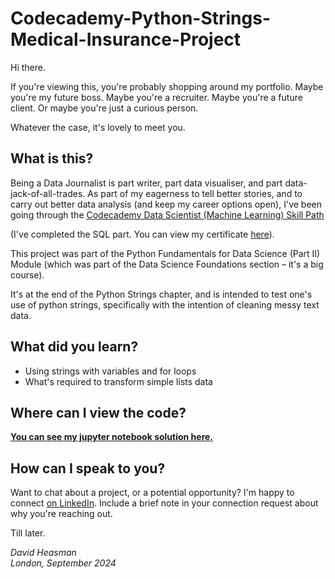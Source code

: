 # Codecademy-Python-Strings-Medical-Insurance-Project

Hi there. 

If you're viewing this, you're probably shopping around my portfolio. Maybe you're my future boss. Maybe you're a recruiter. Maybe you're a future client. Or maybe you're just a curious person. 

Whatever the case, it's lovely to meet you. 

## What is this?

Being a Data Journalist is part writer, part data visualiser, and part data-jack-of-all-trades. As part of my eagerness to tell better stories, and to carry out better data analysis (and keep my career options open), I've been going through the [Codecademy Data Scientist (Machine Learning) Skill Path](https://www.codecademy.com/learn/paths/data-science) 

(I've completed the SQL part. You can view my certificate [here](https://drive.google.com/file/d/1Legrq2X0gKU4fsR8XU_1eY_9k3Ftid8g/view?usp=drive_link)). 

This project was part of the Python Fundamentals for Data Science (Part II) Module (which was part of the Data Science Foundations section – it's a big course). 

It's at the end of the Python Strings chapter, and is intended to test one's use of python strings, specifically with the intention of cleaning messy text data.

## What did you learn?

* Using strings with variables and for loops
* What's required to transform simple lists data

## Where can I view the code?

**[You can see my jupyter notebook solution here.](https://nbviewer.org/github/david-heasman00/Codecademy-Python-Strings-Medical-Insurance-Project/blob/main/Python%20Strings%20Medical%20Insurance.ipynb)**

## How can I speak to you?

Want to chat about a project, or a potential opportunity? I'm happy to connect [on LinkedIn](https://www.linkedin.com/in/davidheasman/). Include a brief note in your connection request about why you're reaching out. 

Till later. 

*David Heasman*\
*London, September 2024*
